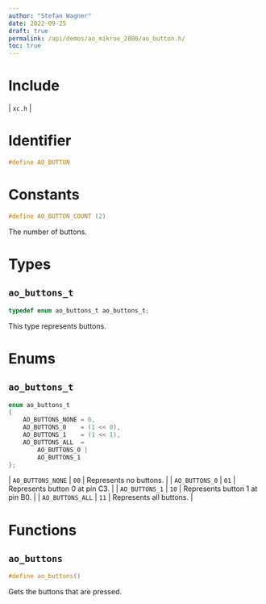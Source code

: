 ```yaml
---
author: "Stefan Wagner"
date: 2022-09-25
draft: true
permalink: /api/demos/ao_mikroe_2800/ao_button.h/
toc: true
---
```


# Include

| `xc.h` |

# Identifier

```c
#define AO_BUTTON
```

# Constants

```c
#define AO_BUTTON_COUNT (2)
```

The number of buttons.

# Types

## `ao_buttons_t`

```c
typedef enum ao_buttons_t ao_buttons_t;
```

This type represents buttons.

# Enums

## `ao_buttons_t`

```c
enum ao_buttons_t
{
    AO_BUTTONS_NONE = 0,
    AO_BUTTONS_0    = (1 << 0),
    AO_BUTTONS_1    = (1 << 1),
    AO_BUTTONS_ALL  = 
        AO_BUTTONS_0 | 
        AO_BUTTONS_1
};
```

| `AO_BUTTONS_NONE` | `00` | Represents no buttons. |
| `AO_BUTTONS_0`    | `01` | Represents button 0 at pin C3. |
| `AO_BUTTONS_1`    | `10` | Represents button 1 at pin B0. |
| `AO_BUTTONS_ALL`  | `11` | Represents all buttons. |

# Functions

## `ao_buttons`

```c
#define ao_buttons()
```

Gets the buttons that are pressed.
